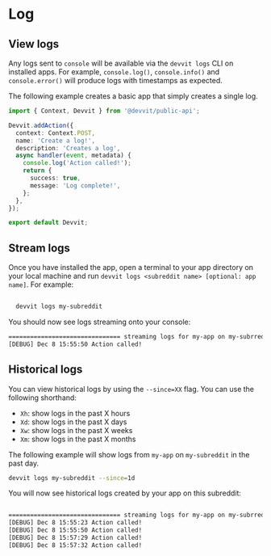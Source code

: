 # Log

## View logs

Any logs sent to `console` will be available via the `devvit logs` CLI on installed apps. For example, `console.log()`, `console.info()` and `console.error()` will produce logs with timestamps as expected.

The following example creates a basic app that simply creates a single log.

```typescript
import { Context, Devvit } from '@devvit/public-api';

Devvit.addAction({
  context: Context.POST,
  name: 'Create a log!',
  description: 'Creates a log',
  async handler(event, metadata) {
    console.log('Action called!');
    return {
      success: true,
      message: 'Log complete!',
    };
  },
});

export default Devvit;
```

## Stream logs

Once you have installed the app, open a terminal to your app directory on your local machine and run `devvit logs <subreddit name> [optional: app name]`. For example:

```bash

  devvit logs my-subreddit

```

You should now see logs streaming onto your console:

```bash
=============================== streaming logs for my-app on my-subrredit ================================
[DEBUG] Dec 8 15:55:50 Action called!
```

## Historical logs

You can view historical logs by using the `--since=XX` flag. You can use the following shorthand:

- `Xh`: show logs in the past X hours
- `Xd`: show logs in the past X days
- `Xw`: show logs in the past X weeks
- `Xm`: show logs in the past X months

The following example will show logs from `my-app` on `my-subreddit` in the past day.

```bash
devvit logs my-subreddit --since=1d
```

You will now see historical logs created by your app on this subreddit:

```bash

=============================== streaming logs for my-app on my-subrredit ================================
[DEBUG] Dec 8 15:55:23 Action called!
[DEBUG] Dec 8 15:55:50 Action called!
[DEBUG] Dec 8 15:57:29 Action called!
[DEBUG] Dec 8 15:57:32 Action called!

```
